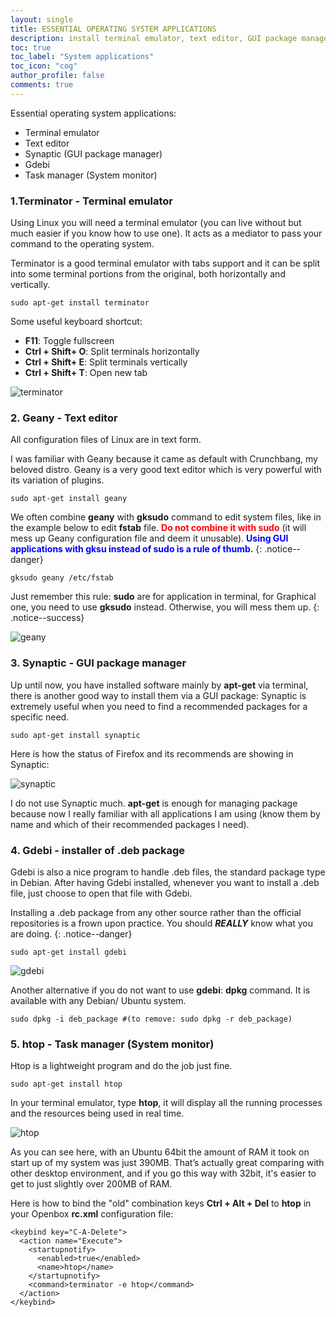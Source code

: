 ```yaml
---
layout: single
title: ESSENTIAL OPERATING SYSTEM APPLICATIONS
description: install terminal emulator, text editor, GUI package manager, task manager.
toc: true
toc_label: "System applications"
toc_icon: "cog"
author_profile: false
comments: true
---
```


Essential operating system applications:
  + Terminal emulator
  + Text editor
  + Synaptic (GUI package manager)
  + Gdebi
  + Task manager (System monitor)

### 1.Terminator - Terminal emulator

Using Linux you will need a terminal emulator (you can live without but much easier if you know how to use one). It acts as a mediator to pass your command to the operating system.

Terminator is a good terminal emulator with tabs support and it can be split into some terminal portions from the original, both horizontally and vertically.
```
sudo apt-get install terminator
```
Some useful keyboard shortcut:
* **F11**: Toggle fullscreen
* **Ctrl + Shift+ O**: Split terminals horizontally
* **Ctrl + Shift+ E**: Split terminals vertically
* **Ctrl + Shift+ T**: Open new tab

![terminator]({{site.baseurl}}/images/Terminal_split.jpg)

### 2. Geany - Text editor

All configuration files of Linux are in text form.

I was familiar with Geany because it came as default with Crunchbang, my beloved distro. Geany is a very good text editor which is very powerful with its variation of plugins.

```
sudo apt-get install geany
```

We often combine **geany** with **gksudo** command to edit system files, like in the example below to edit **fstab** file. <span style="color:red">**Do not combine it with sudo**</span> (it will mess up Geany configuration file and deem it unusable). <span style="color:blue">**Using GUI applications with gksu instead of sudo is a rule of thumb.**</span>
{: .notice--danger}

```
gksudo geany /etc/fstab
```

Just remember this rule: **sudo** are for application in terminal, for Graphical one, you need to use **gksudo** instead. Otherwise, you will mess them up.
{: .notice--success}

![geany]({{site.baseurl}}/images/Geany.png)

### 3. Synaptic - GUI package manager

Up until now, you have installed software mainly by **apt-get** via terminal, there is another good way to install them via a GUI package: Synaptic is extremely useful when you need to find a recommended packages for a specific need.

```
sudo apt-get install synaptic
```

Here is how the status of Firefox and its recommends are showing in Synaptic:

![synaptic]({{site.baseurl}}/images/Synaptic-package-manager.jpg)

I do not use Synaptic much. **apt-get** is enough for managing package because now I really familiar with all applications I am using (know them by name and which of their recommended packages I need).

### 4. Gdebi - installer of .deb package

Gdebi is also a nice program to handle .deb files, the standard package type in Debian. After having Gdebi installed, whenever you want to install a .deb file, just choose to open that file with Gdebi.

Installing a .deb package from any other source rather than the official repositories is a frown upon practice. You should ***REALLY*** know what you are doing.
{: .notice--danger}

```
sudo apt-get install gdebi
```
![gdebi]({{site.baseurl}}/images/gdebi.png)

Another alternative if you do not want to use **gdebi**: **dpkg** command. It is available with any Debian/ Ubuntu system.
```
sudo dpkg -i deb_package #(to remove: sudo dpkg -r deb_package)
```

### 5. htop - Task manager (System monitor)

Htop is a lightweight program and do the job just fine.
```
sudo apt-get install htop
```
In your terminal emulator, type **htop**, it will display all the running processes and the resources being used in real time.

![htop]({{site.baseurl}}/images/htop.png)

As you can see here, with an Ubuntu 64bit the amount of RAM it took on start up of my system was just 390MB. That’s actually great comparing with other desktop environment, and if you go this way with 32bit, it's easier to get to just slightly over 200MB of RAM.

Here is how to bind the "old" combination keys **Ctrl + Alt + Del** to **htop** in your Openbox **rc.xml** configuration file:
```
<keybind key="C-A-Delete">
  <action name="Execute">
    <startupnotify>
      <enabled>true</enabled>
      <name>htop</name>
    </startupnotify>
    <command>terminator -e htop</command>
  </action>
</keybind>
```
